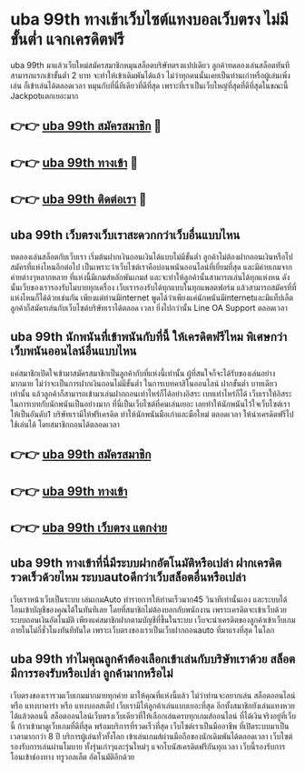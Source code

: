 # uba 99th ทางเข้าเว็บไซต์แทงบอลเว็บตรง ไม่มีขั้นต่ำ แจกเครดิตฟรี

uba 99th มาแล้วเว็บใหม่สมัครสมาชิกหมุนสล็อตบริษัทตรงแปปเดียว ลูกค้าทดลองเล่นสล็อตทันทีสามารถแรกเข้าขั้นต่ำ 2 บาท จะทำให้เข้าเดิมพันได้แล้ว ไม่ว่าทุกคนนั้นเคยเป็นท่านเก่าหรือผู้เล่นเพิ่งเล่น ก็เข้าเล่นได้ตลอดเวลา หมุนกับที่นี่ทีเดียวที่ดีที่สุด เพราะที่เราเป็นเว็บใหญ่ที่สุดที่ดีที่สุดในขณะนี้ Jackpotแตกเยอะมาก

## 👉👉 [uba 99th สมัครสมาชิก](https://bit.ly/3Ckzg5n) 🎰
## 👉👉 [uba 99th ทางเข้า](https://bit.ly/3Ckzg5n) 🎰
## 👉👉 [uba 99th ติดต่อเรา](https://bit.ly/3Ckzg5n) 🎰

## uba 99th เว็บตรงเว็บเราสะดวกกว่าเว็บอื่นแบบไหน
ทดลองเล่นสล็อตกับเว็บเรา เริ่มต้นฝากเงินถอนเงินได้แบบไม่มีขั้นต่ำ ลูกค้าไม่ต้องฝากถอนเงินหรือไปสมัครที่แห่งไหนอีกต่อไป เป็นเพราะว่าเว็บไซต์เราคือบ่อนพนันออนไลน์ที่เยี่ยมที่สุด และมีค่ายเกมจากค่ายต่างๆหลากหลาย ที่แห่งนี้มีเกมส์หลักพันเกมส์ และจะทำให้ลูกค้านั้นสามารถเล่นได้ทุกแห่งหน ดังนั้นเว็บของเรารองรับโมบายทุกเครื่อง เว็บเรารองรับได้ทุกแบบในทุกแพลตฟอร์ม แล้วสามารถสมัครที่ที่แห่งไหนก็ได้ด้วยเช่นกัน เพียงแต่ท่านมีinternet พูดได้ว่าเพียงแค่นักพนันมีinternetและมีแท็ปเล็ต ลูกค้าก็สมัครเล่นกับเว็บไซต์บริษัทเราได้ตลอด เวลา ยิ่งไปกว่านั้น Line OA Support ตลอดเวลา

## uba 99th นักพนันที่เข้าพนันกับที่นี้ ให้เครดิตฟรีไหม พิเศษกว่าเว็บพนันออนไลน์อื่นแบบไหน
แค่สมาชิกเปิดใจเข้ามาสมัครสมาชิกเป็นลูกค้ากับที่แห่งนี้เท่านั้น ผู้ที่สนใจก็จะได้รับของเล่นอย่างมากมาย ไม่ว่าจะเป็นการฝากเงินถอนไม่มีขั้นต่ำ ในการเบทคาสิโนออนไลน์ ฝากขั้นต่ำ บาทเดียวเท่านั้น แล้วลูกค้าก็สามารถเข้ามาเล่นฝากถอนเท่าไหร่ก็ได้อย่างอิสระ เบทเท่าไหร่ก็ได้ เว็บเราให้อิสระในการเบทกับนักพนันเป็นอย่างมาก ที่นี่เป็นเว็บไซต์ที่คนเล่นเยอะ เลยทำให้นักพนันไว้ใจเว็บไซต์เราให้เป็นอันดับ1 บริษัทเรามีให้ฟรีเครดิต ทำให้นักพนันมือเก่าและมือใหม่ ตลอดเวลา ให้นำเครดิตฟรีไปใช้เล่นได้ โดยสมาชิกถอนได้ตลอดเวลา

## 👉👉 [uba 99th สมัครสมาชิก](https://bit.ly/3Ckzg5n)
## 👉👉 [uba 99th ทางเข้า](https://bit.ly/3Ckzg5n)
## 👉👉 [uba 99th เว็บตรง แตกง่าย](https://bit.ly/3Ckzg5n)

## uba 99th ทางเข้าที่นี่มีระบบฝากอัตโนมัติหรือเปล่า ฝากเครดิตรวดเร็วด้วยไหม ระบบautoดีกว่าเว็บสล็อตอื่นหรือเปล่า
เว็บเราหน้าเว็บเป็นระบบ เล่นเกมAuto ทำรายการให้ท่านเร็วมาก45 วินาทีเท่านั้นเอง และระบบได้โอนเข้าบัญชีของคุณได้ในทันทีเลย โดยที่สมาชิกไม่ต้องบอกกับพนักงาน เพราะเครดิตจะเข้าเว็บด้วยระบบถอนเงินอัตโนมัติ เพียงแค่สมาชิกฝากตามบัญชีที่ขึ้นในระบบ เว็บจะนำเครดิตของลูกค้าเข้าเว็บเกมภายในไม่กี่ชั่วโมงทันทีทันใด เพราะเว็บตรงของเราเป็นเว็บฝากถอนauto ที่มาแรงที่สุด ในโลก

## uba 99th ทำไมคุณลูกค้าต้องเลือกเข้าเล่นกับบริษัทเราด้วย สล็อตมีการรองรับหรือเปล่า ลูกค้ามากหรือไม่
เว็บตรงของเรารวมเว็บเกมมากมายทุกค่าย มาให้คุณที่แห่งนี้แล้ว ไม่ว่าท่านจะอยากเล่น สล็อตออนไลน์ หรือ แทงบาคาร่า หรือ แทงบอลสเต็ป เว็บเรามีให้ลูกค้าเล่นแบบเยอะที่สุด อีกทั้งสมาชิกยังเล่นแทงหวยได้แล้วตอนนี้ สล็อตออนไลน์เว็บตรงเว็บเดียวที่ให้เลือกเล่นครบทุกเกมส์ออนไลน์ ที่ได้เงินจริงอยู่ที่เว็บนี้ ก้าวเข้ามาดูเว็บเกมที่ดีที่สุด พร้อมบริการที่รวดเร็วที่สุด เว็บไซต์เราเป็นมืออาชีพ ที่เปิดระบบมาเป็นเวลามากกว่า 8 ปี บริการผู้เล่นทั่วทั้งโลก เข้าเล่นเกมส์ผ่านมือถือของนักเดิมพันได้ตลอดเวลา เว็บไซต์รองรับการเล่นผ่านโมบาย ทั้งรุ่นเก่าๆและรุ่นใหม่ๆ แจกโบนัสเครดิตฟรีกันทุกเวลา เว็บนี้รองรับการโอนเข้าช่องทาง ทรูวอลเล็ต อัตโนมัติอีกด้วย
